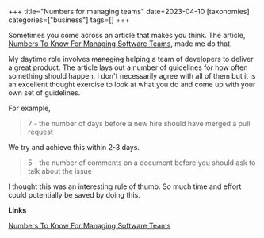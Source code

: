 +++
title="Numbers for managing teams"
date=2023-04-10
[taxonomies]
categories=["business"]
tags=[]
+++

Sometimes you come across an article that makes you think. The article, [Numbers To Know For Managing Software Teams](https://staysaasy.com/management/2023/03/20/numbers-to-manage-by.html), made me do that.

<!-- more -->

My daytime role involves ~~managing~~ helping a team of developers to deliver a great product. The article lays out a number of guidelines for how often something should happen. I don't necessarily agree with all of them but it is an excellent thought exercise to look at what you do and come up with your own set of guidelines.

For example,

> 7 - the number of days before a new hire should have merged a pull request

We try and achieve this within 2-3 days.

> 5 - the number of comments on a document before you should ask to talk about the issue

I thought this was an interesting rule of thumb. So much time and effort could potentially be saved by doing this.

__Links__

[Numbers To Know For Managing Software Teams](https://staysaasy.com/management/2023/03/20/numbers-to-manage-by.html)

